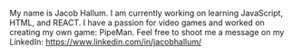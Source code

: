 My name is Jacob Hallum. 
I am currently working on learning JavaScript, HTML, and REACT.
I have a passion for video games and worked on creating my own game: PipeMan.
Feel free to shoot me a message on my LinkedIn: https://www.linkedin.com/in/jacobhallum/
